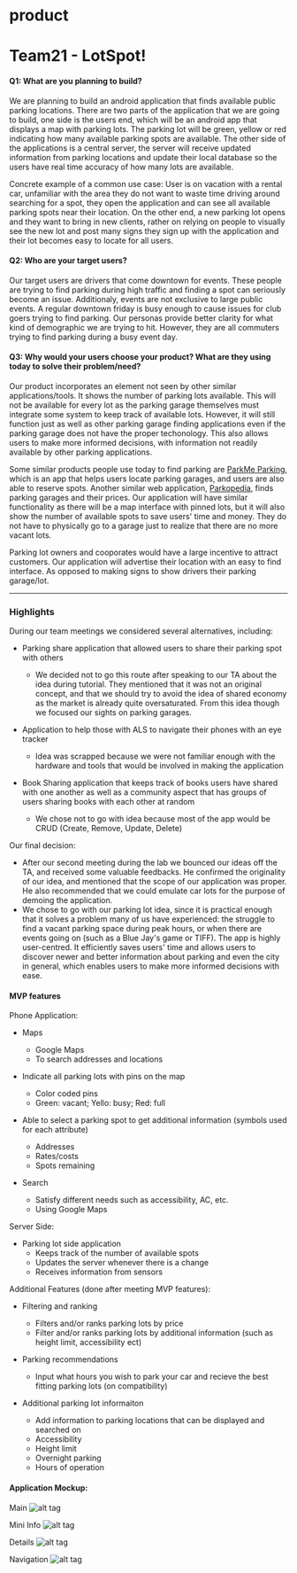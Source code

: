 # product

# Team21 - LotSpot!

#### Q1: What are you planning to build?

We are planning to build an android application that finds available public parking locations. There are two parts of the application that we are going to build, one side is the users
end, which will be an android app that displays a map with parking lots. The parking lot will be green, yellow or red indicating how many available parking spots are available.
The other side of the applications is a central server, the server will receive updated information from parking locations and update their local database so the users have 
real time accuracy of how many lots are available.

Concrete example of a common use case: User is on vacation with a rental car, unfamiliar with the area they do not want to waste time driving around searching for a spot,
they open the application and can see all available parking spots near their location.
On the other end, a new parking lot opens and they want to bring in new clients, rather on relying on people to visually see the new lot and post many signs they sign up with
the application and their lot becomes easy to locate for all users.

#### Q2: Who are your target users?

Our target users are drivers that come downtown for events. These people are trying to find parking during high traffic and finding a spot can seriously 
become an issue. Additionaly, events are not exclusive to large public events. A regular downtown friday is busy enough to cause issues for club goers trying to find parking.
Our personas provide better clarity for what kind of demographic we are trying to hit. However, they are all commuters trying to find parking during a busy event day.

#### Q3: Why would your users choose your product? What are they using today to solve their problem/need?

Our product incorporates an element not seen by other similar applications/tools. It shows the number of parking lots available. This will not be available for every lot as 
the parking garage themselves must integrate some system to keep track of available lots. However, it will still function just as well as other parking garage
finding applications even if the parking garage does not have the proper techonology. This also allows users to make more informed decisions, with information not readily available by other parking applications.

Some similar products people use today to find parking are [ParkMe Parking](https://itunes.apple.com/ca/app/parkme-parking/id417605484?mt=8), 
which is an app that helps users locate parking garages, and users are also able to reserve spots. Another similar web application,  [Parkopedia](http://en.parkopedia.ca/parking/locations/toronto_on_canada_dpz83dffmxp/?arriving=201702061230&leaving=201702061430), finds parking garages and their prices. Our application will have similar functionality as there will be a map interface with pinned lots, but
it will also show the number of available spots to save users' time and money. They do not have to physically go to a garage just to realize that there are no more vacant lots.

Parking lot owners and cooporates would have a large incentive to attract customers. Our application will advertise their location with an easy to find interface. As opposed to making signs to show drivers their parking garage/lot. 

----

### Highlights

During our team meetings we considered several alternatives, including:

- Parking share application that allowed users to share their parking spot with others
	- We decided not to go this route after speaking to our TA about the idea during tutorial. They mentioned that it was not an original concept, and that we should try to avoid the idea of shared economy as the market is already quite oversaturated. From this idea though we focused our sights on parking garages.

- Application to help those with ALS to navigate their phones with an eye tracker
	- Idea was scrapped because we were not familiar enough with the hardware and tools that would be involved in making the application

- Book Sharing application that keeps track of books users have shared with one another as well as a community aspect that has groups of users sharing books with each other at random
	- We chose not to go with idea because most of the app would be CRUD (Create, Remove, Update, Delete)

Our final decision:
- After our second meeting during the lab we bounced our ideas off the TA, and received some valuable feedbacks. He confirmed the originality of our idea, and mentioned that the scope of our application was proper. He also recommended that we could emulate car lots for the purpose of demoing the application.
- We chose to go with our parking lot idea, since it is practical enough that it solves a problem many of us have experienced: the struggle to find a vacant parking space during peak hours, or when there are events going on (such as a Blue Jay's game or TIFF). The app is highly user-centred. It efficiently saves users' time and allows users to discover newer and better information about parking and even the city in general, which enables users to make more informed decisions with ease.

#### MVP features

Phone Application:

- Maps
	- Google Maps
	- To search addresses and locations
	
- Indicate all parking lots with pins on the map
	- Color coded pins
	- Green: vacant; Yello: busy; Red: full

- Able to select a parking spot to get additional information (symbols used for each attribute)
	- Addresses
	- Rates/costs
	- Spots remaining
	
- Search
	- Satisfy different needs such as accessibility, AC, etc.
	- Using Google Maps

Server Side:

- Parking lot side application
	- Keeps track of the number of available spots
	- Updates the server whenever there is a change
	- Receives information from sensors


Additional Features (done after meeting MVP features):

- Filtering and ranking
	- Filters and/or ranks parking lots by price
	- Filter and/or ranks parking lots by additional information (such as height limit, accessibility ect)

- Parking recommendations
	- Input what hours you wish to park your car and recieve the best fitting parking lots (on compatibility)

- Additional parking lot informaiton
	- Add information to parking locations that can be displayed and searched on
	- Accessibility
	- Height limit
	- Overnight parking
	- Hours of operation


#### Application Mockup:

Main
![alt tag](https://github.com/csc301-winter-2017/project-team-21/blob/master/deliverables/main.jpg)

Mini Info
![alt tag](https://github.com/csc301-winter-2017/project-team-21/blob/master/deliverables/miniInfo.jpg)

Details
![alt tag](https://github.com/csc301-winter-2017/project-team-21/blob/master/deliverables/details.jpg)

Navigation
![alt tag](https://github.com/csc301-winter-2017/project-team-21/blob/master/deliverables/navigation.jpg)

